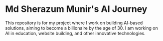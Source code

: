 # Md Sherazum Munir's AI Journey
This repository is for my project where I work on building AI-based solutions, aiming to become a billionaire by the age of 30. I am working on AI in education, website building, and other innovative technologies.

